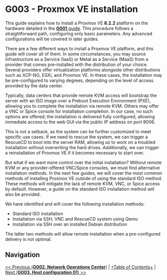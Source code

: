 # G003 - Proxmox VE installation

This guide explains how to install a Proxmox VE **8.2.2** platform on the hardware detailed in the [**G001** guide](G001%20-%20Hardware%20setup.md). This procedure follows a straightforward path, configuring only basic parameters. Any advanced configurations will be covered in later guides.

There are a few different ways to install a Proxmox VE platform, and this guide will cover all of them. In some circumstances, you may source Infrastructure as a Service (IaaS) or Metal as a Service (MaaS) from a provider that comes pre-installed with the distribution of your choice. Several providers offer virtualization platforms alongside other distributions such as XCP-NG, ESXi, and Proxmox VE. In these cases, the installation may be pre-configured to varying degrees, depending on the level of access provided by the data center.

Typically, data centers that provide remote KVM access will bootstrap the server with an ISO image over a Preboot Execution Environment (PXE), allowing you to complete the installation via remote KVM. Others may offer a VNC or Spice console for installation completion. In our case, no such options are offered; the installation is delivered fully configured, allowing immediate access to the web GUI via the public IP address on port 8006.

This is not a setback, as the system can be further customized to meet specific use cases. If we need to rescue the system, we can trigger a RescueCD to boot into the server RAM, allowing us to work on a troubled installation without overwriting the hard drives. Additionally, we can trigger a reinstallation of Proxmox VE if it becomes necessary to start over.

But what if we want more control over the initial installation? Without remote KVM or any provider-offered VNC/Spice consoles, we must find alternative installation methods. In the next few guides, we will cover the most common methods of installing Proxmox VE outside of using the standard ISO method. These methods will mitigate the lack of remote KVM, VNC, or Spice access by default. However, a guide on the standard ISO installation method will also be provided.

We have identified and will cover the following installation methods:

- Standard ISO installation
- Installation via SSH, VNC and RescueCD system using Qemu
- Installation via SSH over an installed Debian distribution

The latter two methods will allow remote installation when a pre-configured delivery is not optimal.

## Navigation

[<< Previous (**G002. Network Operations Center**)](G002%20-%20Network%20Operations%20Center.md) | [+Table of Contents+](G000%20-%20Table%20of%20Contents.md) | [Next (**G003. Host configuration 01**) >>](G003%20-%20Host%20configuration%2001%20~%20Apt%20sources%2C%20updates%20and%20extra%20tools.md)
